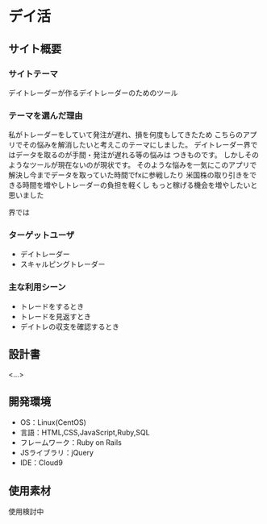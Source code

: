# デイ活

## サイト概要
### サイトテーマ
デイトレーダーが作るデイトレーダーのためのツール

### テーマを選んだ理由
私がトレーダーをしていて発注が遅れ、損を何度もしてきたため
こちらのアプリでその悩みを解消したいと考えこのテーマにしました。
デイトレーダー界ではデータを取るのが手間・発注が遅れる等の悩みは
つきものです。
しかしそのようなツールが現在ないのが現状です。
そのような悩みを一気にこのアプリで解決し今までデータを取っていた時間でfxに参戦したり
米国株の取り引きをできる時間を増やしトレーダーの負担を軽くし
もっと稼げる機会を増やしたいと思いました


界では

### ターゲットユーザ
 - デイトレーダー
 - スキャルピングトレーダー


### 主な利用シーン
- トレードをするとき
- トレードを見返すとき
- デイトレの収支を確認するとき

## 設計書
<...>

## 開発環境
- OS：Linux(CentOS)
- 言語：HTML,CSS,JavaScript,Ruby,SQL
- フレームワーク：Ruby on Rails
- JSライブラリ：jQuery
- IDE：Cloud9

## 使用素材
使用検討中